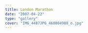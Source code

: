 ```yaml
---
title: London Marathon
date: "2007-04-22"
type: "gallery"
cover: "IMG_4487JPG_468804988_o.jpg"
---
```

